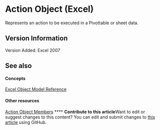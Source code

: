 
# Action Object (Excel)

Represents an action to be executed in a Pivottable or sheet data.


## Version Information

Version Added: Excel 2007 


## See also


#### Concepts


 [Excel Object Model Reference](11ea8598-8a20-92d5-f98b-0da04263bf2c.md)
#### Other resources


 [Action Object Members](facec89c-9df7-e199-574b-78c86d91dd6e.md)
****   **Contribute to this article**Want to edit or suggest changes to this content? You can edit and submit changes to  [this article](https://github.com/jhershey00/VBA_Excel_Test/OpenXMLCon/articles/8a54e4ed-8392-e198-66df-987f94841968.md) using GitHub.

